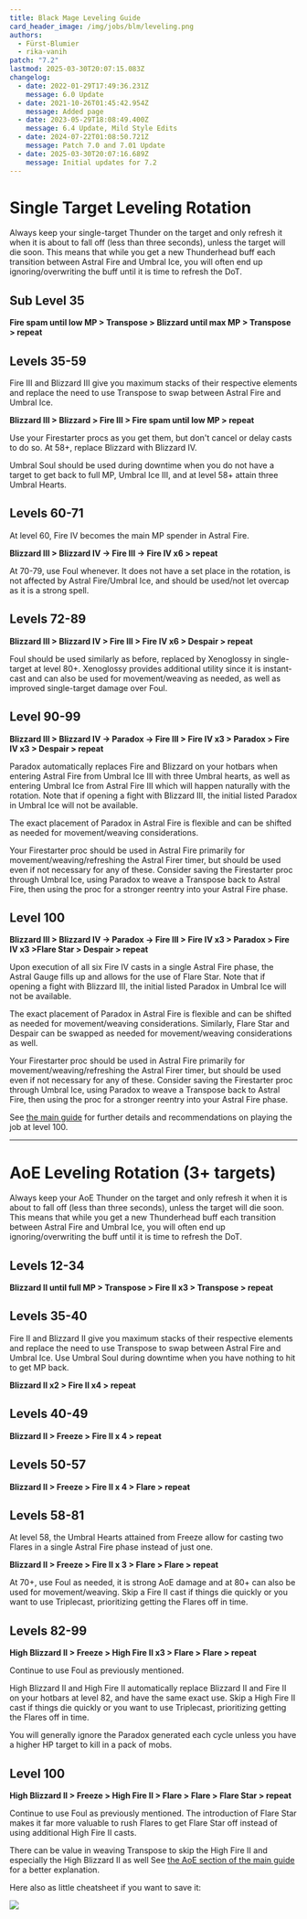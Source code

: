 ```yaml
---
title: Black Mage Leveling Guide
card_header_image: /img/jobs/blm/leveling.png
authors:
  - Fürst-Blumier
  - rika-vanih
patch: "7.2"
lastmod: 2025-03-30T20:07:15.083Z
changelog:
  - date: 2022-01-29T17:49:36.231Z
    message: 6.0 Update
  - date: 2021-10-26T01:45:42.954Z
    message: Added page
  - date: 2023-05-29T18:08:49.400Z
    message: 6.4 Update, Mild Style Edits
  - date: 2024-07-22T01:08:50.721Z
    message: Patch 7.0 and 7.01 Update
  - date: 2025-03-30T20:07:16.689Z
    message: Initial updates for 7.2
---
```

# Single Target Leveling Rotation

Always keep your single-target Thunder on the target and only refresh it when it is about to fall off (less than three seconds), unless the target will die soon. This means that while you get a new Thunderhead buff each transition between Astral Fire and Umbral Ice, you will often end up ignoring/overwriting the buff until it is time to refresh the DoT.

## Sub Level 35

**Fire spam until low MP > Transpose > Blizzard until max MP > Transpose > repeat**

## Levels 35-59

Fire III and Blizzard III give you maximum stacks of their respective elements and replace the need to use Transpose to swap between Astral Fire and Umbral Ice.

**Blizzard III > Blizzard > Fire III > Fire spam until low MP > repeat**

Use your Firestarter procs as you get them, but don't cancel or delay casts to do so. At 58+, replace Blizzard with Blizzard IV.

Umbral Soul should be used during downtime when you do not have a target to get back to full MP, Umbral Ice III, and at level 58+ attain three Umbral Hearts.

## Levels 60-71

At level 60, Fire IV becomes the main MP spender in Astral Fire.

**Blizzard III > Blizzard IV -> Fire III -> Fire IV x6 > repeat**

At 70-79, use Foul whenever. It does not have a set place in the rotation, is not affected by Astral Fire/Umbral Ice, and should be used/not let overcap as it is a strong spell.

## Levels 72-89

**Blizzard III > Blizzard IV > Fire III > Fire IV x6 > Despair > repeat**

Foul should be used similarly as before, replaced by Xenoglossy in single-target at level 80+. Xenoglossy provides additional utility since it is instant-cast and can also be used for movement/weaving as needed, as well as improved single-target damage over Foul.

## Level 90-99

**Blizzard III > Blizzard IV -> Paradox -> Fire III > Fire IV x3 > Paradox > Fire IV x3 > Despair > repeat**

Paradox automatically replaces Fire and Blizzard on your hotbars when entering Astral Fire from Umbral Ice III with three Umbral hearts, as well as entering Umbral Ice from Astral Fire III which will happen naturally with the rotation. Note that if opening a fight with Blizzard III, the initial listed Paradox in Umbral Ice will not be available.

The exact placement of Paradox in Astral Fire is flexible and can be shifted as needed for movement/weaving considerations.

Your Firestarter proc should be used in Astral Fire primarily for movement/weaving/refreshing the Astral Firer timer, but should be used even if not necessary for any of these. Consider saving the Firestarter proc through Umbral Ice, using Paradox to weave a Transpose back to Astral Fire, then using the proc for a stronger reentry into your Astral Fire phase.

## Level 100

**Blizzard III > Blizzard IV -> Paradox -> Fire III > Fire IV x3 > Paradox > Fire IV x3 >Flare Star > Despair > repeat**

Upon execution of all six Fire IV casts in a single Astral Fire phase, the Astral Gauge fills up and allows for the use of Flare Star. Note that if opening a fight with Blizzard III, the initial listed Paradox in Umbral Ice will not be available.

The exact placement of Paradox in Astral Fire is flexible and can be shifted as needed for movement/weaving considerations. Similarly, Flare Star and Despair can be swapped as needed for movement/weaving considerations as well.

Your Firestarter proc should be used in Astral Fire primarily for movement/weaving/refreshing the Astral Firer timer, but should be used even if not necessary for any of these. Consider saving the Firestarter proc through Umbral Ice, using Paradox to weave a Transpose back to Astral Fire, then using the proc for a stronger reentry into your Astral Fire phase.

See [the main guide](/jobs/casters/black-mage/basic-guide/#single-target-rotation) for further details and recommendations on playing the job at level 100.

- - -

# AoE Leveling Rotation (3+ targets)

Always keep your AoE Thunder on the target and only refresh it when it is about to fall off (less than three seconds), unless the target will die soon. This means that while you get a new Thunderhead buff each transition between Astral Fire and Umbral Ice, you will often end up ignoring/overwriting the buff until it is time to refresh the DoT.

## Levels 12-34

**Blizzard II until full MP > Transpose > Fire II x3 > Transpose > repeat**

## Levels 35-40

Fire II and Blizzard II give you maximum stacks of their respective elements and replace the need to use Transpose to swap between Astral Fire and Umbral Ice. Use Umbral Soul during downtime when you have nothing to hit to get MP back.

**Blizzard II x2 > Fire II x4 > repeat**

## Levels 40-49

**Blizzard II > Freeze > Fire II x 4 > repeat**

## Levels 50-57

**Blizzard II > Freeze > Fire II x 4 > Flare > repeat**

## Levels 58-81

At level 58, the Umbral Hearts attained from Freeze allow for casting two Flares in a single Astral Fire phase instead of just one.

**Blizzard II > Freeze > Fire II x 3 > Flare > Flare > repeat**

At 70+, use Foul as needed, it is strong AoE damage and at 80+ can also be used for movement/weaving. Skip a Fire II cast if things die quickly or you want to use Triplecast, prioritizing getting the Flares off in time.

## Levels 82-99

**High Blizzard II > Freeze > High Fire II x3 > Flare > Flare > repeat**

Continue to use Foul as previously mentioned.

High Blizzard II and High Fire II automatically replace Blizzard II and Fire II on your hotbars at level 82, and have the same exact use. Skip a High Fire II cast if things die quickly or you want to use Triplecast, prioritizing getting the Flares off in time.

You will generally ignore the Paradox generated each cycle unless you have a higher HP target to kill in a pack of mobs.

## Level 100

**High Blizzard II > Freeze > High Fire II > Flare > Flare > Flare Star > repeat**

Continue to use Foul as previously mentioned. The introduction of Flare Star makes it far more valuable to rush Flares to get Flare Star off instead of using additional High Fire II casts.

There can be value in weaving Transpose to skip the High Fire II and especially the High Blizzard II as well See [the AoE section of the main guide](/jobs/casters/black-mage/basic-guide/#aoe-rotation-3-targets) for a better explanation.

Here also as little cheatsheet if you want to save it:

![](/img/jobs/blm/dtblmleveling.png)